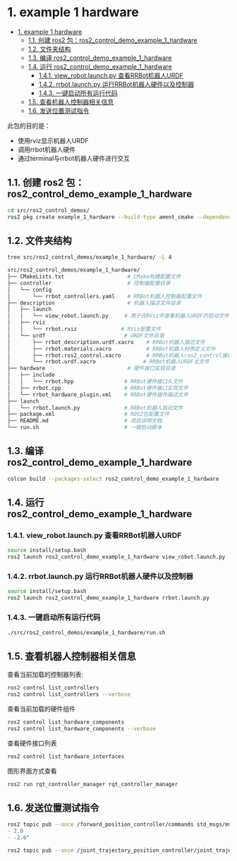 # 1. example 1 hardware

- [1. example 1 hardware](#1-example-1-hardware)
  - [1.1. 创建 ros2 包：ros2\_control\_demo\_example\_1\_hardware](#11-创建-ros2-包ros2_control_demo_example_1_hardware)
  - [1.2. 文件夹结构](#12-文件夹结构)
  - [1.3. 编译 ros2\_control\_demo\_example\_1\_hardware](#13-编译-ros2_control_demo_example_1_hardware)
  - [1.4. 运行 ros2\_control\_demo\_example\_1\_hardware](#14-运行-ros2_control_demo_example_1_hardware)
    - [1.4.1. view\_robot.launch.py 查看RRBot机器人URDF](#141-view_robotlaunchpy-查看rrbot机器人urdf)
    - [1.4.2. rrbot.launch.py 运行RRBot机器人硬件以及控制器](#142-rrbotlaunchpy-运行rrbot机器人硬件以及控制器)
    - [1.4.3. 一键启动所有运行代码](#143-一键启动所有运行代码)
  - [1.5. 查看机器人控制器相关信息](#15-查看机器人控制器相关信息)
  - [1.6. 发送位置测试指令](#16-发送位置测试指令)

此包的目的是：

- 使用rviz显示机器人URDF
- 调用rrbot机器人硬件
- 通过terminal与rrbot机器人硬件进行交互

## 1.1. 创建 ros2 包：ros2_control_demo_example_1_hardware

```bash
cd src/ros2_control_demos/
ros2 pkg create example_1_hardware --build-type ament_cmake --dependencies rclcpp
```

## 1.2. 文件夹结构

```bash
tree src/ros2_control_demos/example_1_hardware/ -L 4
```

```bash
src/ros2_control_demos/example_1_hardware/
├── CMakeLists.txt                    # CMake构建配置文件
├── controller                        # 控制器配置目录
│   └── config
│       └── rrbot_controllers.yaml    # RRBot机器人控制器配置文件
├── description                       # 机器人描述文件目录
│   ├── launch
│   │   └── view_robot.launch.py     # 用于在RViz中查看机器人URDF的启动文件
│   ├── rviz
│   │   └── rrbot.rviz              # RViz配置文件
│   └── urdf                         # URDF文件目录
│       ├── rrbot_description.urdf.xacro    # RRBot机器人描述文件
│       ├── rrbot.materials.xacro           # RRBot机器人材质定义文件
│       ├── rrbot.ros2_control.xacro        # RRBot机器人ros2_control接口定义文件
│       └── rrbot.urdf.xacro               # RRBot机器人URDF主文件
├── hardware                          # 硬件接口实现目录
│   ├── include
│   │   └── rrbot.hpp                # RRBot硬件接口头文件
│   ├── rrbot.cpp                    # RRBot硬件接口实现文件
│   └── rrbot_hardware_plugin.xml    # RRBot硬件插件描述文件
├── launch
│   └── rrbot.launch.py              # RRBot机器人启动文件
├── package.xml                      # ROS2包配置文件
├── README.md                        # 项目说明文档
└── run.sh                           # 一键启动脚本
```

## 1.3. 编译 ros2_control_demo_example_1_hardware

```bash
colcon build --packages-select ros2_control_demo_example_1_hardware
```

## 1.4. 运行 ros2_control_demo_example_1_hardware

### 1.4.1. view_robot.launch.py 查看RRBot机器人URDF

```bash
source install/setup.bash
ros2 launch ros2_control_demo_example_1_hardware view_robot.launch.py
```

### 1.4.2. rrbot.launch.py 运行RRBot机器人硬件以及控制器

```bash
source install/setup.bash
ros2 launch ros2_control_demo_example_1_hardware rrbot.launch.py
```

### 1.4.3. 一键启动所有运行代码

```bash
./src/ros2_control_demos/example_1_hardware/run.sh
```

## 1.5. 查看机器人控制器相关信息

查看当前加载的控制器列表:

```bash
ros2 control list_controllers
ros2 control list_controllers --verbose
```

查看当前加载的硬件组件

```bash
ros2 control list_hardware_components
ros2 control list_hardware_components --verbose
```

查看硬件接口列表

```bash
ros2 control list_hardware_interfaces
```

图形界面方式查看

```bash
ros2 run rqt_controller_manager rqt_controller_manager
```

## 1.6. 发送位置测试指令

```bash
ros2 topic pub --once /forward_position_controller/commands std_msgs/msg/Float64MultiArray "data:
- 2.0
- -2.0"
```

```bash
ros2 topic pub --once /joint_trajectory_position_controller/joint_trajectory trajectory_msgs/msg/JointTrajectory '{joint_names: ["joint1", "joint2"], points: [{positions: [2.0, -2.0], time_from_start: {sec: 1, nanosec: 0}}]}'
```
